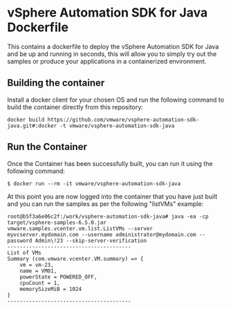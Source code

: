# vSphere Automation SDK for Java Dockerfile

This contains a dockerfile to deploy the vSphere Automation SDK for Java and be up and running in seconds, this will allow you to simply try out the samples or produce your applications in a containerized environment.

## Building the container

Install a docker client for your chosen OS and run the following command to build the container directly from this repository:

```console
docker build https://github.com/vmware/vsphere-automation-sdk-java.git#:docker -t vmware/vsphere-automation-sdk-java
```

## Run the Container

Once the Container has been successfully built, you can run it using the following command:

```console
$ docker run --rm -it vmware/vsphere-automation-sdk-java
```

At this point you are now logged into the container that you have just built and you can run the samples as per the following "listVMs" example:

```console
root@b5f3a6e06c2f:/work/vsphere-automation-sdk-java# java -ea -cp target/vsphere-samples-6.5.0.jar vmware.samples.vcenter.vm.list.ListVMs --server myvcserver.mydomain.com --username administrator@mydomain.com --password Admin\!23 --skip-server-verification
----------------------------------------
List of VMs
Summary (com.vmware.vcenter.VM.summary) => {
    vm = vm-23,
    name = VM01,
    powerState = POWERED_OFF,
    cpuCount = 1,
    memorySizeMiB = 1024
}
----------------------------------------
```
